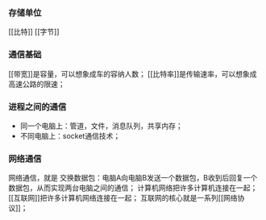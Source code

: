 ### 存储单位
[[比特]]
[[字节]]
### 通信基础
[[带宽]]是容量，可以想象成车的容纳人数；
[[比特率]]是传输速率，可以想象成高速公路的限速；
### 进程之间的通信
- 同一个电脑上：管道，文件，消息队列，共享内存；
- 不同电脑上：socket通信技术；
### 网络通信
网络通信，就是 交换数据包：电脑A向电脑B发送一个数据包，B收到后回复一个数据包，从而实现两台电脑之间的通信；
计算机网络把许多计算机连接在一起；[[互联网]]把许多计算机网络连接在一起；
互联网的核心就是一系列[[网络协议]]；